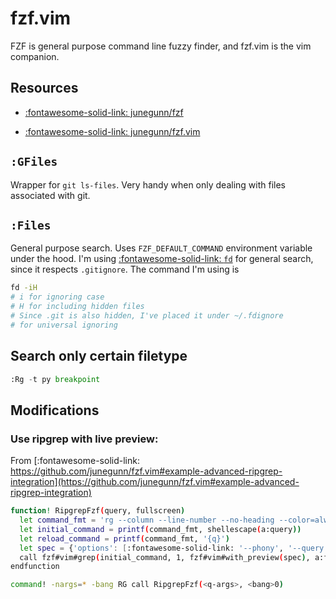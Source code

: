 fzf.vim
===

FZF is general purpose command line fuzzy finder, and fzf.vim is the vim companion.

Resources
---

- [:fontawesome-solid-link: junegunn/fzf](https://github.com/junegunn/fzf)

- [:fontawesome-solid-link: junegunn/fzf.vim](https://github.com/junegunn/fzf.vim)

`:GFiles`
---

Wrapper for `git ls-files`. Very handy when only dealing with files associated with git.

`:Files`
---

General purpose search. Uses `FZF_DEFAULT_COMMAND` environment variable under the hood. I'm using [:fontawesome-solid-link: `fd`](https://github.com/sharkdp/fd) for general search, since it respects `.gitignore`. The command I'm using is

```bash
fd -iH
# i for ignoring case
# H for including hidden files
# Since .git is also hidden, I've placed it under ~/.fdignore
# for universal ignoring
```

Search only certain filetype
---

```python
:Rg -t py breakpoint
```

Modifications
---

### Use ripgrep with live preview:

From [:fontawesome-solid-link: https://github.com/junegunn/fzf.vim#example-advanced-ripgrep-integration](https://github.com/junegunn/fzf.vim#example-advanced-ripgrep-integration)

```bash
function! RipgrepFzf(query, fullscreen)
  let command_fmt = 'rg --column --line-number --no-heading --color=always --smart-case -- %s || true'
  let initial_command = printf(command_fmt, shellescape(a:query))
  let reload_command = printf(command_fmt, '{q}')
  let spec = {'options': [:fontawesome-solid-link: '--phony', '--query', a:query, '--bind', 'change:reload:'.reload_command]}
  call fzf#vim#grep(initial_command, 1, fzf#vim#with_preview(spec), a:fullscreen)
endfunction

command! -nargs=* -bang RG call RipgrepFzf(<q-args>, <bang>0)
```
